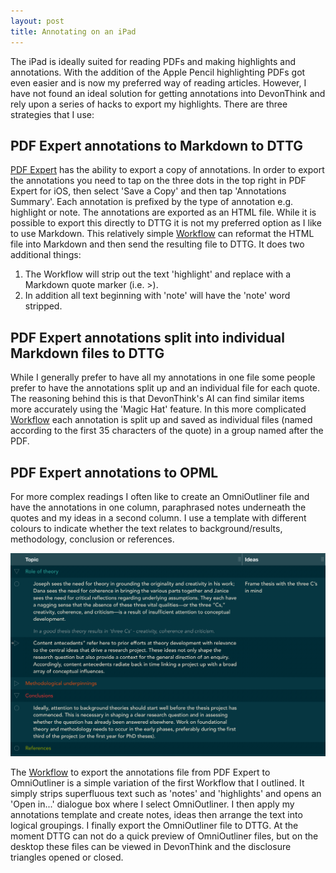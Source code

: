 ```yaml
---
layout: post
title: Annotating on an iPad
---
```

The iPad is ideally suited for reading PDFs and making highlights and annotations. With the addition of the Apple Pencil highlighting PDFs got even easier and is now my preferred way of reading articles. However, I have not found an ideal solution for getting annotations into DevonThink and rely upon a series of hacks to export my highlights. There are three strategies that I use:

## PDF Expert annotations to Markdown to DTTG

[PDF Expert](https://pdfexpert.com/ios) has the ability to export a copy of annotations. In order to export the annotations you need to tap on the three dots in the top right in PDF Expert for iOS, then select 'Save a Copy' and then tap 'Annotations Summary'. Each annotation is prefixed by the type of annotation e.g. highlight or note. The annotations are exported as an HTML file. While it is possible to export this directly to DTTG it is not my preferred option as I like to use Markdown. This relatively simple [Workflow](https://workflow.is/workflows/91668c70e07841caaf142638aa35d3e5) can reformat the HTML file into Markdown and then send the resulting file to DTTG. It does two additional things: 

1. The Workflow will strip out the text 'highlight' and replace with a Markdown quote marker (i.e. >). 
2. In addition all text beginning with 'note' will have the 'note' word stripped.  

## PDF Expert annotations split into individual Markdown files to DTTG 

While I generally prefer to have all my annotations in one file some people prefer to have the annotations split up and an individual file for each quote. The reasoning behind this is that DevonThink's AI can find similar items more accurately using the 'Magic Hat' feature. In this more complicated [Workflow](https://workflow.is/workflows/ce317616dba342f3bd6574339a8f7289) each annotation is split up and saved as individual files (named according to the first 35 characters of the quote) in a group named after the PDF.

## PDF Expert annotations to OPML

For more complex readings I often like to create an OmniOutliner file and have the annotations in one column, paraphrased notes underneath the quotes and my ideas in a second column. I use a template with different colours to indicate whether the text relates to background/results, methodology, conclusion or references.

![Annotations template example](/images/omnioutliner_annotations.png)

The [Workflow](https://workflow.is/workflows/ed0afa6b2f144208bf41b7b47ea8af54) to export the annotations file from PDF Expert to OmniOutliner is a simple variation of the first Workflow that I outlined. It simply strips superfluous text such as 'notes' and 'highlights' and opens an 'Open in...' dialogue box where I select OmniOutliner. I then apply my annotations template and create notes, ideas then arrange the text into logical groupings. I finally export the OmniOutliner file to DTTG. At the moment DTTG can not do a quick preview of OmniOutliner files, but on the desktop these files can be viewed in DevonThink and the disclosure triangles opened or closed.